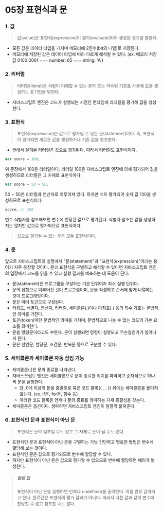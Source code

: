 # 05장 표현식과 문

### 1. 값

> 값(value)은 표현식(expression)이 평가(evaluate)되어 생성된 결과를 말한다.

- 모든 값은 데이터 타입을 가지며 메모리에 2진수(bit의 나열)로 저장된다.
- 메모리에 저장된 값은 데이터 타입에 따라 다르게 해석될 수 있다. (ex. 메모리 저장값 0100 0001 === number: 65 === string: 'A')

### 2. 리터럴

> 리터럴(literal)은 사람이 이해할 수 있는 문자 또는 약속된 기호를 사용해 값을 생성하는 표기법을 말한다.

- 자바스크립트 엔진은 코드가 실행되는 시점인 런타임에 리터럴을 평가해 값을 생성한다.

### 3. 표현식

> 표현식(expression)은 값으로 평가될 수 있는 문(statement)이다. 즉, 표현식이 평가되면 새로운 값을 생성하거나 기존 값을 참조한다.

- 앞에서 살펴본 리터럴은 값으로 평가된다. 따라서 리터럴도 표현식이다.

```js
var score = 100;
```

위 문장에서 100은 리터럴이다. 리터럴 100은 자바스크립트 엔진에 의해 평가되어 값을 생성하므로 리터럴은 그 자체로 표현식이다.

```js
var score = 50 + 50;
```

50 + 50은 리터럴과 연산자로 이루어져 있다. 하지만 식이 평가되어 숫자 값 100을 생성하므로 표현식이다.

```js
score; // 100
```

변수 식별자를 참조해보면 변수에 할당된 값으로 평가된다. 식별자 참조는 값을 생성하지는 않지만 값으로 평가되므로 표현식이다.

> 값으로 평가될 수 있는 문은 모두 표현식이다.

### 4. 문

앞으로 자바스크립트의 설명에서 "문(statement)"과 "표현식(expression)"이라는 용어가 자주 등장할 것이다. 문과 표현식을 구별하고 해석할 수 있다면 자바스크립트 엔진의 입장에서 코드를 읽을 수 있고 실행 결과를 예측하는 데 도움이 된다.

- 문(statement)은 프로그램을 구성하는 기본 단위이자 최소 실행 단위다.
- 문의 집합으로 이루어진 것이 프로그램이며, 문을 작성하고 순서에 맞게 나열하는 것이 프로그래밍이다.
- 문은 여러 토큰으로 구성된다.
- 키워드, 식별자, 연산자, 리터럴, 세미콜론(;)이나 마침표(.) 등의 특수 기호는 문법적인 의미를 가진다.
- 토큰(token)이란 문법적인 의미를 가지며, 문법적으로 나눌 수 없는 코드의 기본 요소를 의미한다.
- 문을 명령문이라고도 부른다. 문이 실행되면 명령이 실행되고 무슨일인가가 일어나게 된다.
- 문은 선언문, 할당문, 조건문, 반복문 등으로 구분할 수 있다.

### 5. 세미콜론과 세미콜론 자동 삽입 기능

- 세미콜론(;)은 문의 종료를 나타낸다.
- 자바스크립트 엔진은 세미콜론으로 문이 종료한 위치를 파악하고 순차적으로 하나씩 문을 실행한다.
  - 단, 0개 이상의 문을 중괄호로 묶은 코드 블록({ ... }) 뒤에는 세미콜론을 붙이지 않는다. (ex. if문, for문, 함수 등)
  - 이러한 코드 블록은 언제나 문의 종료를 의미하는 자체 종결성을 갖는다.
- 세미콜론은 옵션이다. 생략하면 자바스크립트 엔진이 알잘딱 붙혀준다.

### 6. 표현식인 문과 표현식이 아닌 문

> 표현식은 문의 일부일 수도 있고 그 자체로 문이 될 수도 있다.

- 표현식인 문과 표현식이 아닌 문을 구별하는 가낭 간단하고 명료한 방법은 변수에 할당해 보는 것이다.
- 표현식인 문은 값으로 평가되므로 변수에 할당할 수 있다.
- 하지만 표현식이 아닌 문은 값으로 평가할 수 없으므로 변수에 할당하면 에러가 발생한다.

> ##### 완료 값
>
> 표현식이 아닌 문을 실행하면 언제나 undefined를 출력한다. 이를 완료 값이라고 한다.
> 완료값은 표현식의 평가 결과가 아니다. 따라서 다른 값과 같이 변수에 할당할 수 없고 참조할 수도 없다.
